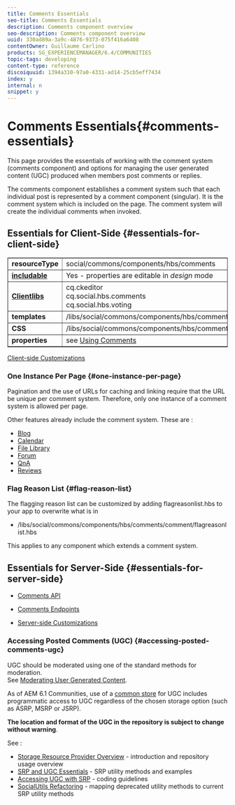 ```yaml
---
title: Comments Essentials
seo-title: Comments Essentials
description: Comments component overview
seo-description: Comments component overview
uuid: 330ad89a-3a9c-4876-9373-075f416a6408
contentOwner: Guillaume Carlino
products: SG_EXPERIENCEMANAGER/6.4/COMMUNITIES
topic-tags: developing
content-type: reference
discoiquuid: 1394a310-97a0-4331-ad14-25cb5eff7434
index: y
internal: n
snippet: y
---
```


# Comments Essentials{#comments-essentials}

This page provides the essentials of working with the comment system (comments component) and options for managing the user generated content (UGC) produced when members post comments or replies.

The comments component establishes a comment system such that each individual post is represented by a comment component (singular). It is the comment system which is included on the page. The comment system will create the individual comments when invoked.

## Essentials for Client-Side {#essentials-for-client-side}

<table border="1" cellpadding="4" cellspacing="4" width="100%"> 
 <tbody>
  <tr>
   <td> <strong>resourceType</strong></td> 
   <td> social/commons/components/hbs/comments</td> 
  </tr>
  <tr>
   <td> <a href="../../communities/using/scf.md#addorincludeacommunitiescomponent"><strong>includable</strong></a></td> 
   <td>Yes - properties are editable in <i>design </i>mode</td> 
  </tr>
  <tr>
   <td> <a href="../../communities/using/client-customize.md#clientlibsforscf"><strong>Clientlibs</strong></a></td> 
   <td>cq.ckeditor<br /> cq.social.hbs.comments<br /> cq.social.hbs.voting</td> 
  </tr>
  <tr>
   <td> <strong>templates</strong></td> 
   <td> /libs/social/commons/components/hbs/comments/comments.hbs<br /> </td> 
  </tr>
  <tr>
   <td> <strong>CSS</strong></td> 
   <td> /libs/social/commons/components/hbs/comments/clientlibs/commentsystem.css</td> 
  </tr>
  <tr>
   <td><strong> properties</strong></td> 
   <td> see <a href="../../communities/using/comments.md">Using Comments</a></td> 
  </tr>
 </tbody>
</table>

[Client-side Customizations](../../communities/using/client-customize.md)

### One Instance Per Page {#one-instance-per-page}

Pagination and the use of URLs for caching and linking require that the URL be unique per comment system. Therefore, only one instance of a comment system is allowed per page.

Other features already include the comment system. These are :

* [Blog](../../communities/using/blog-developer-basics.md)
* [Calendar](../../communities/using/calendar-basics-for-developers.md)
* [File Library](../../communities/using/essentials-file-library.md)
* [Forum](../../communities/using/essentials-forum.md)
* [QnA](../../communities/using/qna-essentials.md)
* [Reviews](../../communities/using/reviews-basics.md)

### Flag Reason List {#flag-reason-list}

The flagging reason list can be customized by adding flagreasonlist.hbs to your app to overwrite what is in

* /libs/social/commons/components/hbs/comments/comment/flagreasonlist.hbs

This applies to any component which extends a comment system.

## Essentials for Server-Side {#essentials-for-server-side}

* [Comments API](/sites/developing/using/reference-materials/javadoc/com/adobe/cq/social/commons/comments/api/package-summary)

* [Comments Endpoints](/sites/developing/using/reference-materials/javadoc/com/adobe/cq/social/commons/comments/endpoints/package-summary)

* [Server-side Customizations](../../communities/using/server-customize.md)

### Accessing Posted Comments (UGC) {#accessing-posted-comments-ugc}

UGC should be moderated using one of the standard methods for moderation.  
See [Moderating User Generated Content](../../communities/using/moderate-ugc.md).

As of AEM 6.1 Communities, use of a [common store](../../communities/using/working-with-srp.md) for UGC includes programmatic access to UGC regardless of the chosen storage option (such as ASRP, MSRP or JSRP).

**The location and format of the UGC in the repository is subject to change without warning**.

See :

* [Storage Resource Provider Overview](../../communities/using/srp.md) - introduction and repository usage overview
* [SRP and UGC Essentials](../../communities/using/srp-and-ugc.md) - SRP utility methods and examples
* [Accessing UGC with SRP](../../communities/using/accessing-ugc-with-srp.md) - coding guidelines
* [SocialUtils Refactoring](../../communities/using/socialutils.md) - mapping deprecated utility methods to current SRP utility methods


